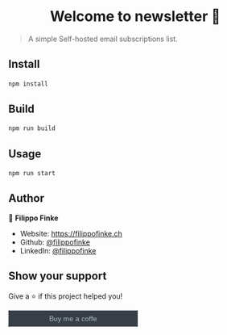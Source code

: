 <h1 align="center">Welcome to newsletter 👋</h1>

> A simple Self-hosted email subscriptions list.

## Install

```sh
npm install
```

## Build

```sh
npm run build
```

## Usage

```sh
npm run start
```

## Author

👤 **Filippo Finke**

- Website: https://filippofinke.ch
- Github: [@filippofinke](https://github.com/filippofinke)
- LinkedIn: [@filippofinke](https://linkedin.com/in/filippofinke)

## Show your support

Give a ⭐️ if this project helped you!

<a href="https://www.buymeacoffee.com/filippofinke">
  <img src="https://github.com/filippofinke/filippofinke/raw/main/images/buymeacoffe.png" alt="Buy Me A McFlurry">
</a>
